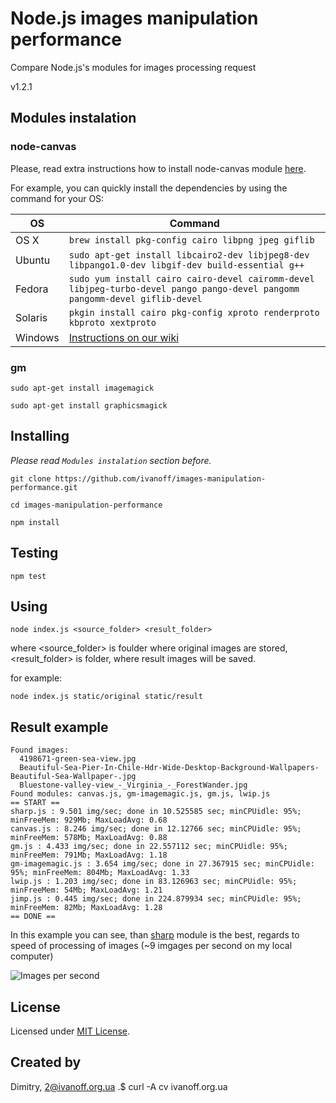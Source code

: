 # Node.js images manipulation performance

Compare Node.js's modules for images processing request 

v1.2.1

## Modules instalation

### node-canvas

Please, read extra instructions how to install node-canvas module [here](https://github.com/Automattic/node-canvas).

For example, you can quickly install the dependencies by using the command for your OS:

OS | Command
----- | -----
OS X | `brew install pkg-config cairo libpng jpeg giflib`
Ubuntu | `sudo apt-get install libcairo2-dev libjpeg8-dev libpango1.0-dev libgif-dev build-essential g++`
Fedora | `sudo yum install cairo cairo-devel cairomm-devel libjpeg-turbo-devel pango pango-devel pangomm pangomm-devel giflib-devel`
Solaris | `pkgin install cairo pkg-config xproto renderproto kbproto xextproto`
Windows | [Instructions on our wiki](https://github.com/Automattic/node-canvas/wiki/Installation---Windows)

### gm

`sudo apt-get install imagemagick`

`sudo apt-get install graphicsmagick`


## Installing

*Please read `Modules instalation` section before.*

`git clone https://github.com/ivanoff/images-manipulation-performance.git`

`cd images-manipulation-performance`

`npm install`


## Testing

`npm test`


## Using

`node index.js <source_folder> <result_folder>`

where <source_folder> is foulder where original images are stored, <result_folder> is folder, where result images will be saved.

for example:

`node index.js static/original static/result`

## Result example

```
Found images:
  4198671-green-sea-view.jpg
  Beautiful-Sea-Pier-In-Chile-Hdr-Wide-Desktop-Background-Wallpapers-Beautiful-Sea-Wallpaper-.jpg
  Bluestone-valley-view_-_Virginia_-_ForestWander.jpg
Found modules: canvas.js, gm-imagemagic.js, gm.js, lwip.js
== START ==
sharp.js : 9.501 img/sec; done in 10.525585 sec; minCPUidle: 95%; minFreeMem: 929Mb; MaxLoadAvg: 0.68
canvas.js : 8.246 img/sec; done in 12.12766 sec; minCPUidle: 95%; minFreeMem: 578Mb; MaxLoadAvg: 0.88
gm.js : 4.433 img/sec; done in 22.557112 sec; minCPUidle: 95%; minFreeMem: 791Mb; MaxLoadAvg: 1.18
gm-imagemagic.js : 3.654 img/sec; done in 27.367915 sec; minCPUidle: 95%; minFreeMem: 804Mb; MaxLoadAvg: 1.33
lwip.js : 1.203 img/sec; done in 83.126963 sec; minCPUidle: 95%; minFreeMem: 54Mb; MaxLoadAvg: 1.21
jimp.js : 0.445 img/sec; done in 224.879934 sec; minCPUidle: 95%; minFreeMem: 82Mb; MaxLoadAvg: 1.28
== DONE ==
```

In this example you can see, than [sharp](http://sharp.dimens.io/en/stable/) module is the best, regards to speed of processing of images (~9 imgages per second on my local computer)

![Images per second](https://raw.githubusercontent.com/ivanoff/images-manipulation-performance/master/static/modules_images.png)


## License

Licensed under [MIT License](LICENSE).


## Created by

Dimitry, 2@ivanoff.org.ua .$ curl -A cv ivanoff.org.ua
